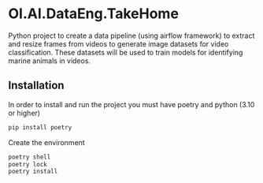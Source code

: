 # OI.AI.DataEng.TakeHome

Python project to create a data pipeline (using airflow framework) to extract and resize frames from videos to generate image datasets for
video classification. These datasets will be used to train models for identifying marine animals in videos.

## Installation

In order to install and run the project you must have poetry and python (3.10 or higher)

```bash
pip install poetry
```

Create the environment
```bash
poetry shell
poetry lock
poetry install
```
